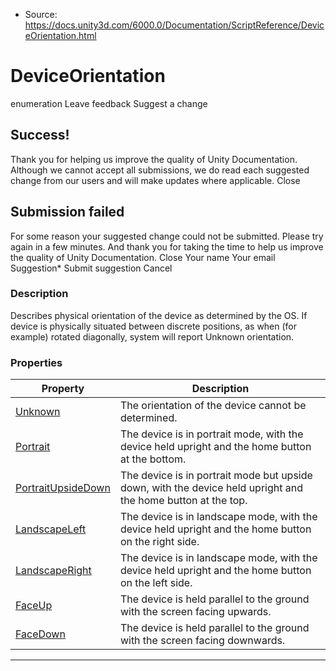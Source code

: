 * Source: https://docs.unity3d.com/6000.0/Documentation/ScriptReference/DeviceOrientation.html

# DeviceOrientation
enumeration
Leave feedback
Suggest a change
## Success!
Thank you for helping us improve the quality of Unity Documentation. Although we cannot accept all submissions, we do read each suggested change from our users and will make updates where applicable.
Close
## Submission failed
For some reason your suggested change could not be submitted. Please <a>try again</a> in a few minutes. And thank you for taking the time to help us improve the quality of Unity Documentation.
Close
Your name Your email Suggestion* Submit suggestion
Cancel
### Description
Describes physical orientation of the device as determined by the OS.
If device is physically situated between discrete positions, as when (for example) rotated diagonally, system will report Unknown orientation.
### Properties
Property | Description  
---|---  
[Unknown](https://docs.unity3d.com/6000.0/Documentation/ScriptReference/DeviceOrientation.Unknown.html) | The orientation of the device cannot be determined.  
[Portrait](https://docs.unity3d.com/6000.0/Documentation/ScriptReference/DeviceOrientation.Portrait.html) | The device is in portrait mode, with the device held upright and the home button at the bottom.  
[PortraitUpsideDown](https://docs.unity3d.com/6000.0/Documentation/ScriptReference/DeviceOrientation.PortraitUpsideDown.html) | The device is in portrait mode but upside down, with the device held upright and the home button at the top.  
[LandscapeLeft](https://docs.unity3d.com/6000.0/Documentation/ScriptReference/DeviceOrientation.LandscapeLeft.html) | The device is in landscape mode, with the device held upright and the home button on the right side.  
[LandscapeRight](https://docs.unity3d.com/6000.0/Documentation/ScriptReference/DeviceOrientation.LandscapeRight.html) | The device is in landscape mode, with the device held upright and the home button on the left side.  
[FaceUp](https://docs.unity3d.com/6000.0/Documentation/ScriptReference/DeviceOrientation.FaceUp.html) | The device is held parallel to the ground with the screen facing upwards.  
[FaceDown](https://docs.unity3d.com/6000.0/Documentation/ScriptReference/DeviceOrientation.FaceDown.html) | The device is held parallel to the ground with the screen facing downwards.  
* * *
